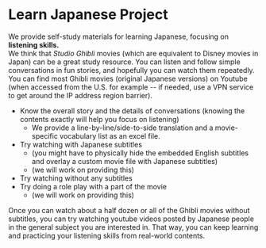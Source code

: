 # Learn Japanese Project

We provide self-study materials for learning Japanese, focusing on **listening skills.**  
We think that *Studio Ghibli* movies (which are equivalent to Disney movies in Japan) can be a great study resource. You can listen and follow simple conversations in fun stories, and hopefully you can watch them repeatedly. You can find most Ghibli movies (original Japanese versions) on Youtube (when accessed from the U.S. for example -- if needed, use a VPN service to get around the IP address region barrier).      
- Know the overall story and the details of conversations (knowing the contents exactly will help you focus on listening)
    - We provide a line-by-line/side-to-side translation and a movie-specific vocabulary list as an excel file.
- Try watching with Japanese subtitles 
    -  (you might have to physically hide the embedded English subtitles and overlay a custom movie file with Japanese subtitles) 
    - (we will work on providing this)  
- Try watching without any subtitles
- Try doing a role play with a part of the movie 
    - (we will work on providing this)


Once you can watch about a half dozen or all of the Ghibli movies without subtitles, you can try watching youtube videos posted by Japanese people in the general subject you are interested in. That way, you can keep learning and practicing your listening skills from real-world contents.



 
